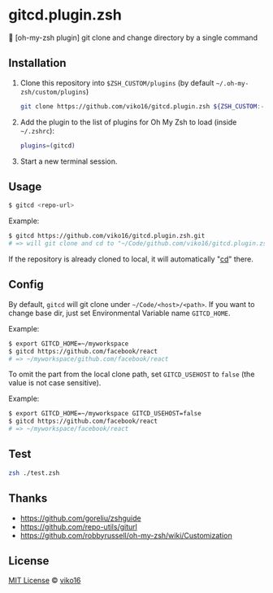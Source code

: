 # gitcd.plugin.zsh

👷 [oh-my-zsh plugin] git clone and change directory by a single command

## Installation

1. Clone this repository into `$ZSH_CUSTOM/plugins` (by default `~/.oh-my-zsh/custom/plugins`)

    ```sh
    git clone https://github.com/viko16/gitcd.plugin.zsh ${ZSH_CUSTOM:-~/.oh-my-zsh/custom}/plugins/gitcd
    ```

2. Add the plugin to the list of plugins for Oh My Zsh to load (inside `~/.zshrc`):

    ```sh
    plugins=(gitcd)
    ```

3. Start a new terminal session.

## Usage

```sh
$ gitcd <repo-url>
```

Example:

```sh
$ gitcd https://github.com/viko16/gitcd.plugin.zsh.git
# => will git clone and cd to "~/Code/github.com/viko16/gitcd.plugin.zsh"
```

If the repository is already cloned to local, it will automatically "[cd](https://en.wikipedia.org/wiki/Cd_(command))" there.

## Config

By default, `gitcd` will git clone under `~/Code/<host>/<path>`.
If you want to change base dir, just set Environmental Variable name `GITCD_HOME`.

Example:

```sh
$ export GITCD_HOME=~/myworkspace
$ gitcd https://github.com/facebook/react
# => ~/myworkspace/github.com/facebook/react
```

To omit the <host> part from the local clone path, set `GITCD_USEHOST` to `false` (the value is not case sensitive).

Example:

```sh
$ export GITCD_HOME=~/myworkspace GITCD_USEHOST=false
$ gitcd https://github.com/facebook/react
# => ~/myworkspace/facebook/react
```

## Test

```sh
zsh ./test.zsh
```

## Thanks
- https://github.com/goreliu/zshguide
- https://github.com/repo-utils/giturl
- https://github.com/robbyrussell/oh-my-zsh/wiki/Customization

## License

[MIT License](https://opensource.org/licenses/MIT) © [viko16](https://github.com/viko16)


